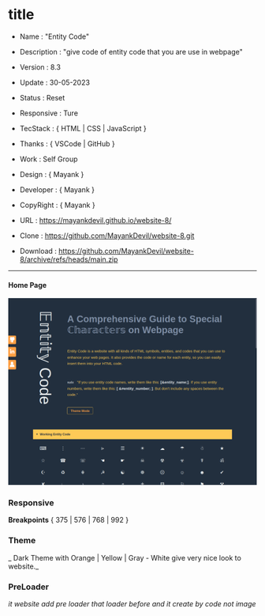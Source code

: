 # title

- Name : "Entity Code"

- Description : "give code of entity code that you are use in webpage"

- Version : 8.3

- Update : 30-05-2023

- Status : Reset

- Responsive : Ture

- TecStack : { HTML | CSS | JavaScript }

- Thanks : { VSCode | GitHub }

- Work : Self Group

- Design : { Mayank }

- Developer : { Mayank }

- CopyRight : { Mayank }

- URL : https://mayankdevil.github.io/website-8/

- Clone : https://github.com/MayankDevil/website-8.git

- Download : https://github.com/MayankDevil/website-8/archive/refs/heads/main.zip

---

#### Home Page

![Alt text](./data/EntityCode.png "HomePage")

### Responsive

**Breakpoints** { 375 | 576 | 768 | 992 }

### Theme

_ Dark Theme with Orange | Yellow | Gray - White give very nice look to website._

### PreLoader

_it website add pre loader that loader before and it create by code not image_